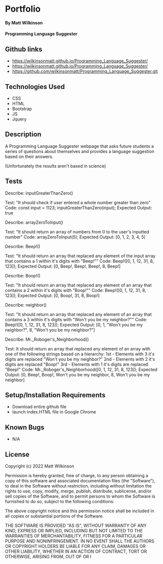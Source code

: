 # Portfolio

#### By Matt Wilkinson

#### Programming Language Suggester

## Github links
* https://wilkinsonmatt.github.io/Programming_Language_Suggester/
* https://wilkinsonmatt.github.io/Programming_Language_Suggester/
* https://github.com/wilkinsonmatt/Programming_Language_Suggester.git

## Technologies Used

* CSS
* HTML
* Bootstrap
* JS
* Jquery

## Description

 A Programming Language Suggester webpage that asks future students a series of questions about themselves and provides a language suggestion based on their answers. 
 
 (Unfortunately the results aren't based in science)

## Tests

Describe: inputGreaterThanZero()

  Test: "It should check if user entered a whole number greater than zero"
  Code: const input = 1123; 
        inputGreaterThanZero(input);
  Expected Output: true 

Describe: arrayZeroToInput()

  Test: "It should return an array of numbers from 0 to the user's inputted number"
  Code: arrayZeroToInput(5);
  Expected Output: [0, 1, 2, 3, 4, 5]

Describe: Beep!()

  Test: "It should return an array that replaced any element of the input array that contains a 1 within it's digits with "Beep!""
  Code: Beep!([0, 1, 12, 31, 8, 123]);
  Expected Output: [0, Beep!, Beep!, Beep!, 8, Beep!]

Describe: Boop!()

  Test: "It should return an array that replaced any element of an array that contains a 2 within it's digits with "Boop!""
  Code: Beep!([0, 1, 12, 31, 8, 123]);
  Expected Output: [0, Boop!, 31, 8, Boop!]

Describe: neighbor()

  Test: "It should return an array that replaced any element of an array that contains a 3 within it's digits with "Won't you be my neighbor?""
  Code: Beep!([0, 1, 12, 31, 8, 123]);
  Expected Output: [0, 1, "Won't you be my neighbor?", 8, "Won't you be my neighbor?"]

Describe: Mr._Roboger's_Neighborhood()

  Test: It should return an array that replaced any element of an array with one of the following strings based on a hierarchy: 
          1st - Elements with 3 it's digits are replaced "Won't you be my neighbor?"
          2nd - Elements with 2 it's digits are replaced "Boop!"
          3rd - Elements with 1 it's digits are replaced "Beep!"
  Code: Mr._Roboger's_Neighborhood([0, 1, 12, 31, 8, 123]);
  Expected Output: [0, Beep!, Boop!, Won't you be my neighbor, 8, Won't you be my neighbor]

## Setup/Installation Requirements

* Download entire github file
* launch index.HTML file in Google Chrome

## Known Bugs

* N/A

## License

Copyright (c) 2022 Matt Wilkinson

Permission is hereby granted, free of charge, to any person obtaining a copy
of this software and associated documentation files (the "Software"), to deal
in the Software without restriction, including without limitation the rights
to use, copy, modify, merge, publish, distribute, sublicense, and/or sell
copies of the Software, and to permit persons to whom the Software is
furnished to do so, subject to the following conditions:

The above copyright notice and this permission notice shall be included in all
copies or substantial portions of the Software.

THE SOFTWARE IS PROVIDED "AS IS", WITHOUT WARRANTY OF ANY KIND, EXPRESS OR
IMPLIED, INCLUDING BUT NOT LIMITED TO THE WARRANTIES OF MERCHANTABILITY,
FITNESS FOR A PARTICULAR PURPOSE AND NONINFRINGEMENT. IN NO EVENT SHALL THE
AUTHORS OR COPYRIGHT HOLDERS BE LIABLE FOR ANY CLAIM, DAMAGES OR OTHER
LIABILITY, WHETHER IN AN ACTION OF CONTRACT, TORT OR OTHERWISE, ARISING FROM,
OUT OF OR I